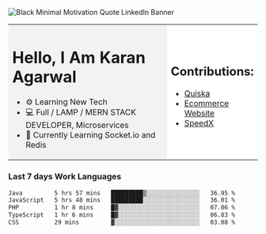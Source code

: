 <!-- ![20230107_223458 (1)-01](https://user-images.githubusercontent.com/85556603/212357966-4002f7aa-471b-4b3c-923d-f2b0d543cad5.jpeg) -->

![Black Minimal Motivation Quote LinkedIn Banner](https://github.com/KKA-0/KKA-0/assets/85556603/9f91eebb-d624-46aa-95a9-936d4ae8eaa6)



<table>
  <tr>
    <td style="width: 70%; background-color: #f2f2f2;">
      <h1>Hello, I Am Karan Agarwal</h1>
      <ul>
        <li>⚙ Learning New Tech</li>
        <li>💻 Full / LAMP / MERN STACK DEVELOPER, Microservices</li>
        <li>🙌 Currently Learning Socket.io and Redis</li>  
      </ul>
    </td>
    <td style="width: 30%; background-color: #ffffff;">
      <h2>Contributions:</h2>
      <ul>
        <li><a href="https://github.com/KKA-0/Quiska">Quiska</a></li>
         <li><a href="https://agarwal-handloom.web.app/">Ecommerce Website</a></li>
         <li><a href="https://github.com/Linkin143/SpeedX">SpeedX</a></li>
      </ul>
    </td>
  </tr>
</table>



<h3>Last 7 days Work Languages </h3> 
     
<!--START_SECTION:waka-->

```txt
Java         5 hrs 57 mins   █████████▒░░░░░░░░░░░░░░░   36.95 %
JavaScript   5 hrs 48 mins   █████████░░░░░░░░░░░░░░░░   36.01 %
PHP          1 hr 8 mins     █▓░░░░░░░░░░░░░░░░░░░░░░░   07.06 %
TypeScript   1 hr 6 mins     █▓░░░░░░░░░░░░░░░░░░░░░░░   06.83 %
CSS          29 mins         ▓░░░░░░░░░░░░░░░░░░░░░░░░   03.08 %
```

<!--END_SECTION:waka-->
